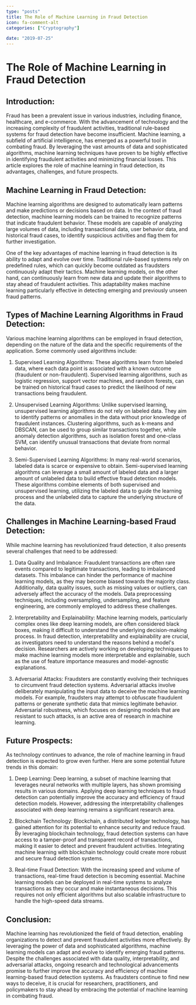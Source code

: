 ```yaml
---
type: "posts"
title: The Role of Machine Learning in Fraud Detection
icon: fa-comment-alt
categories: ["Cryptography"]

date: "2019-07-25"
---
```




# The Role of Machine Learning in Fraud Detection

## Introduction:

Fraud has been a prevalent issue in various industries, including finance, healthcare, and e-commerce. With the advancement of technology and the increasing complexity of fraudulent activities, traditional rule-based systems for fraud detection have become insufficient. Machine learning, a subfield of artificial intelligence, has emerged as a powerful tool in combating fraud. By leveraging the vast amounts of data and sophisticated algorithms, machine learning techniques have proven to be highly effective in identifying fraudulent activities and minimizing financial losses. This article explores the role of machine learning in fraud detection, its advantages, challenges, and future prospects.

## Machine Learning in Fraud Detection:

Machine learning algorithms are designed to automatically learn patterns and make predictions or decisions based on data. In the context of fraud detection, machine learning models can be trained to recognize patterns that indicate fraudulent behavior. These models are capable of analyzing large volumes of data, including transactional data, user behavior data, and historical fraud cases, to identify suspicious activities and flag them for further investigation.

One of the key advantages of machine learning in fraud detection is its ability to adapt and evolve over time. Traditional rule-based systems rely on predefined rules, which can quickly become outdated as fraudsters continuously adapt their tactics. Machine learning models, on the other hand, can continuously learn from new data and update their algorithms to stay ahead of fraudulent activities. This adaptability makes machine learning particularly effective in detecting emerging and previously unseen fraud patterns.

## Types of Machine Learning Algorithms in Fraud Detection:

Various machine learning algorithms can be employed in fraud detection, depending on the nature of the data and the specific requirements of the application. Some commonly used algorithms include:

1. Supervised Learning Algorithms: These algorithms learn from labeled data, where each data point is associated with a known outcome (fraudulent or non-fraudulent). Supervised learning algorithms, such as logistic regression, support vector machines, and random forests, can be trained on historical fraud cases to predict the likelihood of new transactions being fraudulent.

2. Unsupervised Learning Algorithms: Unlike supervised learning, unsupervised learning algorithms do not rely on labeled data. They aim to identify patterns or anomalies in the data without prior knowledge of fraudulent instances. Clustering algorithms, such as k-means and DBSCAN, can be used to group similar transactions together, while anomaly detection algorithms, such as isolation forest and one-class SVM, can identify unusual transactions that deviate from normal behavior.

3. Semi-Supervised Learning Algorithms: In many real-world scenarios, labeled data is scarce or expensive to obtain. Semi-supervised learning algorithms can leverage a small amount of labeled data and a larger amount of unlabeled data to build effective fraud detection models. These algorithms combine elements of both supervised and unsupervised learning, utilizing the labeled data to guide the learning process and the unlabeled data to capture the underlying structure of the data.

## Challenges in Machine Learning-based Fraud Detection:

While machine learning has revolutionized fraud detection, it also presents several challenges that need to be addressed:

1. Data Quality and Imbalance: Fraudulent transactions are often rare events compared to legitimate transactions, leading to imbalanced datasets. This imbalance can hinder the performance of machine learning models, as they may become biased towards the majority class. Additionally, data quality issues, such as missing values or outliers, can adversely affect the accuracy of the models. Data preprocessing techniques, including oversampling, undersampling, and feature engineering, are commonly employed to address these challenges.

2. Interpretability and Explainability: Machine learning models, particularly complex ones like deep learning models, are often considered black boxes, making it difficult to understand the underlying decision-making process. In fraud detection, interpretability and explainability are crucial, as investigators need to understand the reasons behind a model's decision. Researchers are actively working on developing techniques to make machine learning models more interpretable and explainable, such as the use of feature importance measures and model-agnostic explanations.

3. Adversarial Attacks: Fraudsters are constantly evolving their techniques to circumvent fraud detection systems. Adversarial attacks involve deliberately manipulating the input data to deceive the machine learning models. For example, fraudsters may attempt to obfuscate fraudulent patterns or generate synthetic data that mimics legitimate behavior. Adversarial robustness, which focuses on designing models that are resistant to such attacks, is an active area of research in machine learning.

## Future Prospects:

As technology continues to advance, the role of machine learning in fraud detection is expected to grow even further. Here are some potential future trends in this domain:

1. Deep Learning: Deep learning, a subset of machine learning that leverages neural networks with multiple layers, has shown promising results in various domains. Applying deep learning techniques to fraud detection can potentially improve the accuracy and efficiency of fraud detection models. However, addressing the interpretability challenges associated with deep learning remains a significant research area.

2. Blockchain Technology: Blockchain, a distributed ledger technology, has gained attention for its potential to enhance security and reduce fraud. By leveraging blockchain technology, fraud detection systems can have access to a tamper-proof and transparent record of transactions, making it easier to detect and prevent fraudulent activities. Integrating machine learning with blockchain technology could create more robust and secure fraud detection systems.

3. Real-time Fraud Detection: With the increasing speed and volume of transactions, real-time fraud detection is becoming essential. Machine learning models can be deployed in real-time systems to analyze transactions as they occur and make instantaneous decisions. This requires not only efficient algorithms but also scalable infrastructure to handle the high-speed data streams.

## Conclusion:

Machine learning has revolutionized the field of fraud detection, enabling organizations to detect and prevent fraudulent activities more effectively. By leveraging the power of data and sophisticated algorithms, machine learning models can adapt and evolve to identify emerging fraud patterns. Despite the challenges associated with data quality, interpretability, and adversarial attacks, ongoing research and technological advancements promise to further improve the accuracy and efficiency of machine learning-based fraud detection systems. As fraudsters continue to find new ways to deceive, it is crucial for researchers, practitioners, and policymakers to stay ahead by embracing the potential of machine learning in combating fraud.